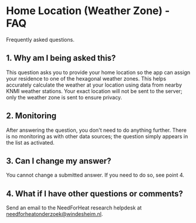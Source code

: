 # Home Location (Weather Zone) - FAQ

Frequently asked questions.

## 1. Why am I being asked this?
This question asks you to provide your home location so the app can assign your residence to one of the hexagonal weather zones. This helps accurately calculate the weather at your location using data from nearby KNMI weather stations. Your exact location will not be sent to the server; only the weather zone is sent to ensure privacy.

## 2. Monitoring

After answering the question, you don't need to do anything further. There is no monitoring as with other data sources; the question simply appears in the list as activated. 
## 3. Can I change my answer?
You cannot change a submitted answer. If you need to do so, see point 4.

## 4. What if I have other questions or comments?
Send an email to the NeedForHeat research helpdesk at [needforheatonderzoek@windesheim.nl](mailto:needforheatonderzoek@windesheim.nl).

